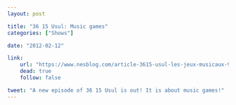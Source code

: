 ```yaml
---
layout: post

title: "36 15 Usul: Music games"
categories: ["Shows"]

date: "2012-02-12"

link:
    url: "https://www.nesblog.com/article-3615-usul-les-jeux-musicaux-99153721.html"
    dead: true
    follow: false

tweet: "A new episode of 36 15 Usul is out! It is about music games!"
---
```


